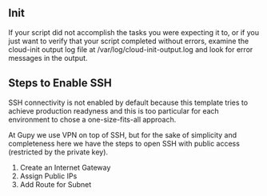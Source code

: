 ## Init

 If your script did not accomplish the tasks you were expecting it to, or if you just want to verify that your script completed without errors, examine the cloud-init output log file at /var/log/cloud-init-output.log and look for error messages in the output. 

## Steps to Enable SSH

SSH connectivity is not enabled by default because this template tries to achieve production readyness and this is too particular for each environment to chose a one-size-fits-all approach.

At Gupy we use VPN on top of SSH, but for the sake of simplicity and completeness here we have the steps to open SSH with public access (restricted by the private key).

1. Create an Internet Gateway
2. Assign Public IPs
3. Add Route for Subnet